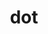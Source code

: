 ---
category: 3-letters
denotation: null
name: dot
reference_link: https://www.etymonline.com/word/dot
root_language: null
root_name: null
title: dot
type: free
word_sums:
- respelling: dot
  sum: 'Dot + '
---